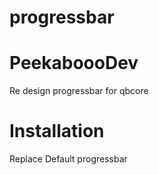 # progressbar
# PeekaboooDev
Re design progressbar for qbcore

# Installation
Replace Default progressbar

